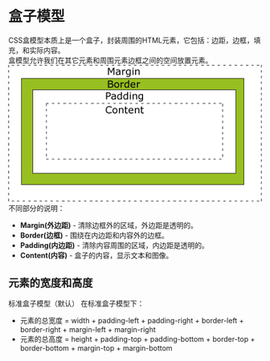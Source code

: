 # 盒子模型
CSS盒模型本质上是一个盒子，封装周围的HTML元素，它包括：边距，边框，填充，和实际内容。  
盒模型允许我们在其它元素和周围元素边框之间的空间放置元素。  
![alt text](box-model.gif)
不同部分的说明：
* **Margin(外边距)** - 清除边框外的区域，外边距是透明的。
* **Border(边框)** - 围绕在内边距和内容外的边框。
* **Padding(内边距)** - 清除内容周围的区域，内边距是透明的。
* **Content(内容)** - 盒子的内容，显示文本和图像。

## 元素的宽度和高度
标准盒子模型（默认）
在标准盒子模型下：
* 元素的总宽度 = width + padding-left + padding-right + border-left + border-right + margin-left + margin-right
* 元素的总高度 = height + padding-top + padding-bottom + border-top + border-bottom + margin-top + margin-bottom